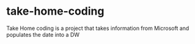 # take-home-coding
Take Home coding is a project that takes information from Microsoft and populates the date into a DW
